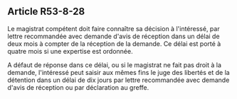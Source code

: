 Article R53-8-28
----
Le magistrat compétent doit faire connaître sa décision à l'intéressé, par
lettre recommandée avec demande d'avis de réception dans un délai de deux mois à
compter de la réception de la demande. Ce délai est porté à quatre mois si une
expertise est ordonnée.

A défaut de réponse dans ce délai, ou si le magistrat ne fait pas droit à la
demande, l'intéressé peut saisir aux mêmes fins le juge des libertés et de la
détention dans un délai de dix jours par lettre recommandée avec demande d'avis
de réception ou par déclaration au greffe.
